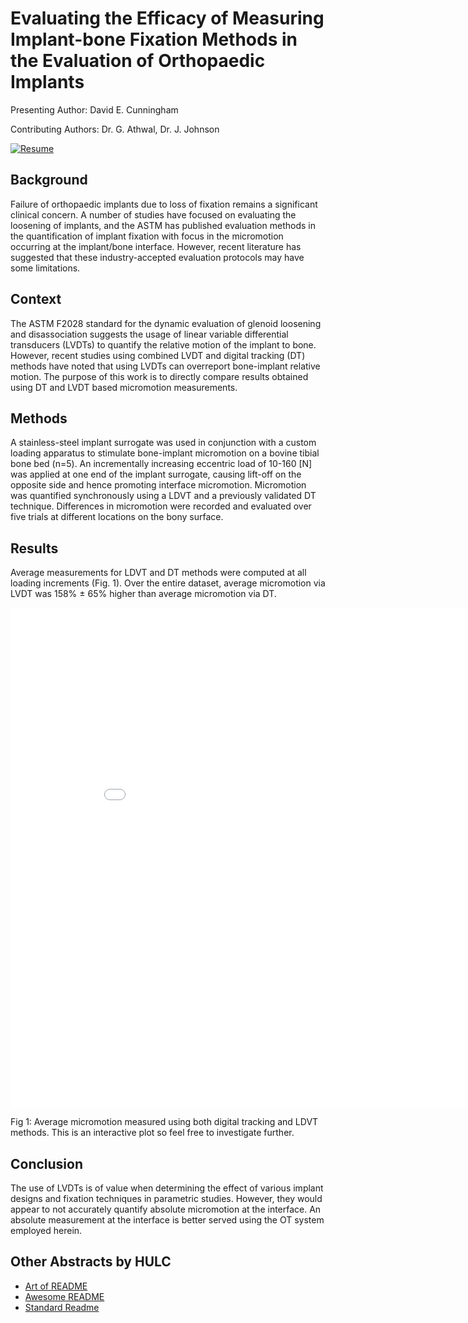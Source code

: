 # Evaluating the Efficacy of Measuring Implant-bone Fixation Methods in the Evaluation of Orthopaedic Implants

Presenting Author: David E. Cunningham 

Contributing Authors: Dr. G. Athwal, Dr. J. Johnson

[![Resume](https://github.com/dguo/make-a-readme/workflows/CI/badge.svg)](https://dcunni9.github.io/)

## Background

Failure of orthopaedic implants due to loss of fixation remains a significant clinical concern. A number of studies have focused on evaluating the loosening of implants, and the ASTM has published evaluation methods in the quantification of implant fixation with focus in the micromotion occurring at the implant/bone interface. However, recent literature has suggested that these industry-accepted evaluation protocols may have some limitations. 

## Context
The ASTM F2028 standard for the dynamic evaluation of glenoid loosening and disassociation suggests the usage of linear variable differential transducers (LVDTs) to quantify the relative motion of the implant to bone. However, recent studies using combined LVDT and digital tracking (DT) methods have noted that using LVDTs can overreport bone-implant relative motion. The purpose of this work is to directly compare results obtained using DT and LVDT based micromotion measurements. 

## Methods
A stainless-steel implant surrogate was used in conjunction with a custom loading apparatus to stimulate bone-implant micromotion on a bovine tibial bone bed (n=5). An incrementally increasing eccentric load of 10-160 [N] was applied at one end of the implant surrogate, causing lift-off on the opposite side and hence promoting interface micromotion. Micromotion was quantified synchronously using a LDVT and a previously validated DT technique. Differences in micromotion were recorded and evaluated over five trials at different locations on the bony surface. 

## Results
Average measurements for LDVT and DT methods were computed at all loading increments (Fig. 1). Over the entire dataset, average micromotion via LVDT was 158% ± 65% higher than average micromotion via DT. 

<iframe width="900" height="800" frameborder="0" scrolling="no" src="//plotly.com/~dcunni9/5.embed"?showlink=false></iframe>

Fig 1: Average micromotion measured using both digital tracking and LDVT methods. This is an interactive plot so feel free to investigate further. 

## Conclusion

The use of LVDTs is of value when determining the effect of various implant designs and fixation techniques in parametric studies. However, they would appear to not accurately quantify absolute micromotion at the interface. An absolute measurement at the interface is better served using the OT system employed herein.

## Other Abstracts by HULC

- [Art of README](https://github.com/noffle/art-of-readme)
- [Awesome README](https://github.com/matiassingers/awesome-readme)
- [Standard Readme](https://github.com/RichardLitt/standard-readme)
